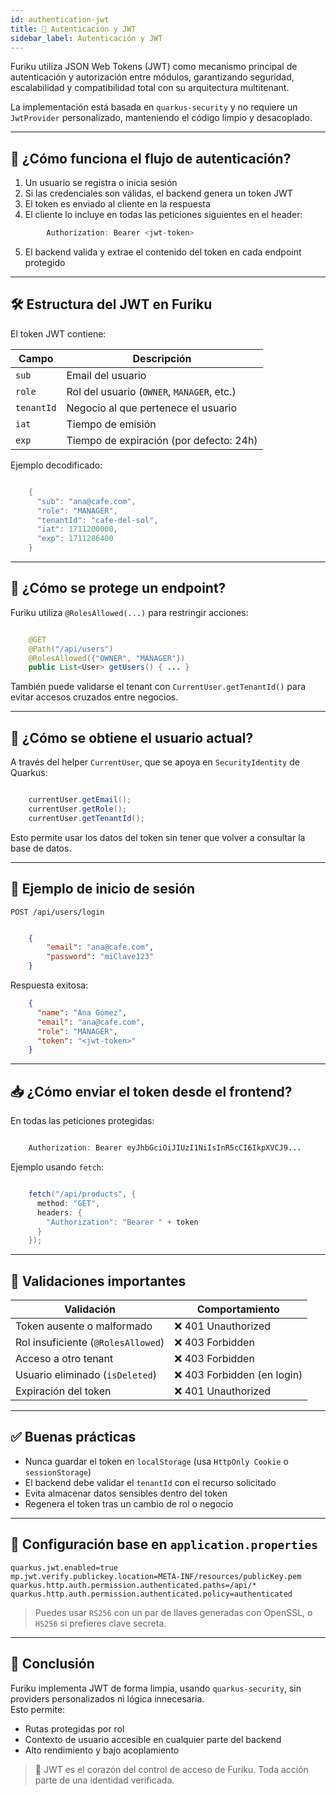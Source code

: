 ```yaml
---
id: authentication-jwt
title: 🔐 Autenticación y JWT
sidebar_label: Autenticación y JWT
---
```


Furiku utiliza JSON Web Tokens (JWT) como mecanismo principal de autenticación y autorización entre módulos, garantizando seguridad, escalabilidad y compatibilidad total con su arquitectura multitenant.

La implementación está basada en `quarkus-security` y no requiere un `JwtProvider` personalizado, manteniendo el código limpio y desacoplado.

---

## 🔄 ¿Cómo funciona el flujo de autenticación?

1. Un usuario se registra o inicia sesión  
2. Si las credenciales son válidas, el backend genera un token JWT  
3. El token es enviado al cliente en la respuesta  
4. El cliente lo incluye en todas las peticiones siguientes en el header:  

```java
        Authorization: Bearer <jwt-token>
```

5. El backend valida y extrae el contenido del token en cada endpoint protegido

---

## 🛠 Estructura del JWT en Furiku

El token JWT contiene:

| Campo        | Descripción |
|--------------|-------------|
| `sub`        | Email del usuario |
| `role`       | Rol del usuario (`OWNER`, `MANAGER`, etc.) |
| `tenantId`   | Negocio al que pertenece el usuario |
| `iat`        | Tiempo de emisión |
| `exp`        | Tiempo de expiración (por defecto: 24h) |

Ejemplo decodificado:

```java

    {
      "sub": "ana@cafe.com",
      "role": "MANAGER",
      "tenantId": "cafe-del-sol",
      "iat": 1711200000,
      "exp": 1711286400
    }
```    

---

## 🔐 ¿Cómo se protege un endpoint?

Furiku utiliza `@RolesAllowed(...)` para restringir acciones:

```java

    @GET
    @Path("/api/users")
    @RolesAllowed({"OWNER", "MANAGER"})
    public List<User> getUsers() { ... }
```    

También puede validarse el tenant con `CurrentUser.getTenantId()` para evitar accesos cruzados entre negocios.

---

## 🧠 ¿Cómo se obtiene el usuario actual?

A través del helper `CurrentUser`, que se apoya en `SecurityIdentity` de Quarkus:

```java

    currentUser.getEmail();
    currentUser.getRole();
    currentUser.getTenantId();
```    

Esto permite usar los datos del token sin tener que volver a consultar la base de datos.

---

## 🧪 Ejemplo de inicio de sesión

    POST /api/users/login

```json

    {
        "email": "ana@cafe.com",
        "password": "miClave123"
    }
```    
Respuesta exitosa:

```json
    {
      "name": "Ana Gómez",
      "email": "ana@cafe.com",
      "role": "MANAGER",
      "token": "<jwt-token>"
    }
```    

---

## 📥 ¿Cómo enviar el token desde el frontend?

En todas las peticiones protegidas:

```java

    Authorization: Bearer eyJhbGciOiJIUzI1NiIsInR5cCI6IkpXVCJ9...
```

Ejemplo usando `fetch`:

```java

    fetch("/api/products", {
      method: "GET",
      headers: {
        "Authorization": "Bearer " + token
      }
    });
```    

---

## 🚨 Validaciones importantes

| Validación                         | Comportamiento |
|------------------------------------|----------------|
| Token ausente o malformado         | ❌ 401 Unauthorized |
| Rol insuficiente (`@RolesAllowed`) | ❌ 403 Forbidden |
| Acceso a otro tenant               | ❌ 403 Forbidden |
| Usuario eliminado (`isDeleted`)    | ❌ 403 Forbidden (en login) |
| Expiración del token               | ❌ 401 Unauthorized |

---

## ✅ Buenas prácticas

- Nunca guardar el token en `localStorage` (usa `HttpOnly Cookie` o `sessionStorage`)  
- El backend debe validar el `tenantId` con el recurso solicitado  
- Evita almacenar datos sensibles dentro del token  
- Regenera el token tras un cambio de rol o negocio

---

## 🔧 Configuración base en `application.properties`

    quarkus.jwt.enabled=true
    mp.jwt.verify.publickey.location=META-INF/resources/publicKey.pem
    quarkus.http.auth.permission.authenticated.paths=/api/*
    quarkus.http.auth.permission.authenticated.policy=authenticated

> Puedes usar `RS256` con un par de llaves generadas con OpenSSL, o `HS256` si prefieres clave secreta.

---

## 🧩 Conclusión

Furiku implementa JWT de forma limpia, usando `quarkus-security`, sin providers personalizados ni lógica innecesaria.  
Esto permite:

- Rutas protegidas por rol  
- Contexto de usuario accesible en cualquier parte del backend  
- Alto rendimiento y bajo acoplamiento

> 🔐 JWT es el corazón del control de acceso de Furiku. Toda acción parte de una identidad verificada.
